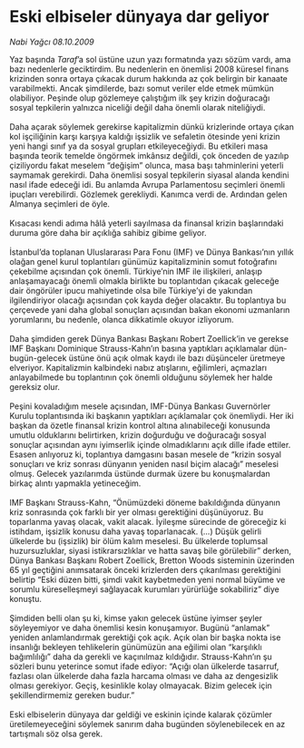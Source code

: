 # Eski elbiseler dünyaya dar geliyor

*Nabi Yağcı 08.10.2009*

<div class="taraf_structure_2col_1zq">
<div class="margen_n">



 <p>Yaz başında <i>Taraf</i>’a sol üstüne uzun yazı formatında yazı sözüm vardı, ama bazı nedenlerle geciktirdim. Bu nedenlerin en önemlisi 2008 küresel finans krizinden sonra ortaya çıkacak durum hakkında az çok belirgin bir kanaate varabilmekti. Ancak şimdilerde, bazı somut veriler elde etmek mümkün olabiliyor. Peşinde olup gözlemeye çalıştığım ilk şey krizin doğuracağı sosyal tepkilerin yalnızca niceliği değil daha önemli olarak niteliğiydi. <br/><br/>Daha açarak söylemek gerekirse kapitalizmin dünkü krizlerinde ortaya çıkan kol işçiliğinin karşı karşıya kaldığı işsizlik ve sefaletin ötesinde yeni krizin yeni hangi sınıf ya da sosyal grupları etkileyeceğiydi. Bu etkileri masa başında teorik temelde öngörmek imkânsız değildi, çok önceden de yazılıp çiziliyordu fakat meselem “değişim” olunca, masa başı tahminlerini yeterli saymamak gerekirdi. Daha önemlisi sosyal tepkilerin siyasal alanda kendini nasıl ifade edeceği idi. Bu anlamda Avrupa Parlamentosu seçimleri önemli ipuçları verebilirdi. Gözlemek gerekliydi. Kanımca verdi de. Ardından gelen Almanya seçimleri de öyle. <br/><br/>Kısacası kendi adıma hâlâ yeterli sayılmasa da finansal krizin başlarındaki duruma göre daha bir açıklığa sahibiz gibime geliyor. <br/><br/>İstanbul’da toplanan Uluslararası Para Fonu (IMF) ve Dünya Bankası’nın yıllık olağan genel kurul toplantıları günümüz kapitalizminin somut fotoğrafını çekebilme açısından çok önemli. Türkiye’nin IMF ile ilişkileri, anlaşıp anlaşamayacağı önemli olmakla birlikte bu toplantıdan çıkacak geleceğe dair öngörüler ipucu mahiyetinde olsa bile Türkiye’yi de yakından ilgilendiriyor olacağı açısından çok kayda değer olacaktır. Bu toplantıya bu çerçevede yani daha global sonuçları açısından bakan ekonomi uzmanların yorumlarını, bu nedenle, olanca dikkatimle okuyor izliyorum. <br/><br/>Daha şimdiden gerek Dünya Bankası Başkanı Robert Zoellick’in ve gerekse IMF Başkanı Dominique Strauss-Kahn’ın basına yaptıkları açıklamalar dün-bugün-gelecek üstüne önü açık olmak kaydı ile bazı düşünceler üretmeye elveriyor. Kapitalizmin kalbindeki nabız atışlarını, eğilimleri, açmazları anlayabilmede bu toplantının çok önemli olduğunu söylemek her halde gereksiz olur. <br/><br/>Peşini kovaladığım mesele açısından, IMF-Dünya Bankası Guvernörler Kurulu toplantısında iki başkanın yaptıkları açıklamalar çok önemliydi. Her iki başkan da özetle finansal krizin kontrol altına alınabileceği konusunda umutlu olduklarını belirtirken, krizin doğurduğu ve doğuracağı sosyal sonuçlar açısından aynı iyimserlik içinde olmadıklarını açık dille ifade ettiler. Esasen anlıyoruz ki, toplantıya damgasını basan mesele de “krizin sosyal sonuçları ve kriz sonrası dünyanın yeniden nasıl biçim alacağı” meselesi olmuş. Gelecek yazılarımda üstünde durmak üzere bu konuşmalardan birkaç alıntı yapmakla yetineceğim. <br/><br/>IMF Başkanı Strauss-Kahn, “Önümüzdeki döneme bakıldığında dünyanın kriz sonrasında çok farklı bir yer olması gerektiğini düşünüyoruz. Bu toparlanma yavaş olacak, vakit alacak. İyileşme sürecinde de göreceğiz ki istihdam, işsizlik konusu daha yavaş toparlanacak. (...) Düşük gelirli ülkelerde bu (işsizlik) bir ölüm kalım meselesi. Bu ülkelerde toplumsal huzursuzluklar, siyasi istikrarsızlıklar ve hatta savaş bile görülebilir” derken, Dünya Bankası Başkanı Robert Zoellick, Bretton Woods sisteminin üzerinden 65 yıl geçtiğini anımsatarak önceki krizlerden ders çıkarılması gerektiğini belirtip “Eski düzen bitti, şimdi vakit kaybetmeden yeni normal büyüme ve sorumlu küreselleşmeyi sağlayacak kurumları yürürlüğe sokabiliriz” diye konuştu. <br/><br/>Şimdiden belli olan şu ki, kimse yakın gelecek üstüne iyimser şeyler söyleyemiyor ve daha önemlisi kesin konuşamıyor. Bugünü “anlamak” yeniden anlamlandırmak gerektiği çok açık. Açık olan bir başka nokta ise insanlığı bekleyen tehlikelerin günümüzün ana eğilimi olan “karşılıklı bağımlılığı” daha da gerekli ve kaçınılmaz kıldığıdır. Strauss-Kahn’ın şu sözleri bunu yeterince somut ifade ediyor: “Açığı olan ülkelerde tasarruf, fazlası olan ülkelerde daha fazla harcama olması ve daha az dengesizlik olması gerekiyor. Geçiş, kesinlikle kolay olmayacak. Bizim gelecek için şekillendirmemiz gereken budur.” <br/><br/>Eski elbiselerin dünyaya dar geldiği ve eskinin içinde kalarak çözümler üretilemeyeceğini söylemek sanırım daha bugünden söylenebilecek en az tartışmalı söz olsa gerek.</p>
<br/>
<br/>
<br/>



<br/>


<div id="taraf_not">
</div>

</div>


</div>
